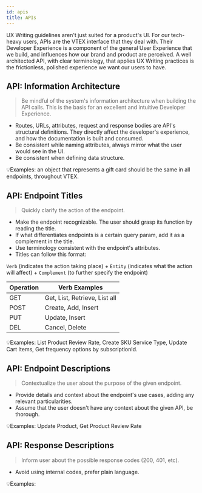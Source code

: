```yaml
---
id: apis
title: APIs
---
```


UX Writing guidelines aren't just suited for a product's UI. For our tech-heavy users, APIs are the VTEX interface that they deal with. Their Developer Experience is a component of the general User Experience that we build, and influences how our brand and product are perceived. A well architected API, with clear terminology, that applies UX Writing practices is the frictionless, polished experience we want our users to have.

## API: Information Architecture

> Be mindful of the system's information architecture when building the API calls. This is the basis for an excellent and intuitive Developer Experience.  

- Routes, URLs, attributes, request and response bodies are API's structural definitions. They directly affect the developer's experience, and how the documentation is built and consumed.     
- Be consistent while naming attributes, always mirror what the user would see in the UI.    
- Be consistent when defining data structure.     

💡Examples: an object that represents a gift card should be the same in all endpoints, throughout VTEX.    


## API: Endpoint Titles

> Quickly clarify the action of the endpoint.

- Make the endpoint recognizable. The user should grasp its function by reading the title.      
- If what differentiates endpoints is a certain query param, add it as a complement in the title.         
- Use terminology consistent with the endpoint's attributes.  
- Titles can follow this format:    

`Verb` (indicates the action taking place) + `Entity` (indicates what the action will affect) + `Complement` (to further specify the endpoint)    

| Operation | Verb Examples                 |
|-----------|-------------------------------|
| GET       | Get, List, Retrieve, List all |
| POST      | Create, Add, Insert           |
| PUT       | Update, Insert                |
| DEL       | Cancel, Delete                |


💡Examples: List Product Review Rate, Create SKU Service Type, Update Cart Items, Get frequency options by subscriptionId.


## API: Endpoint Descriptions

> Contextualize the user about the purpose of the given endpoint.  

- Provide details and context about the endpoint's use cases, adding any relevant particularities.    
- Assume that the user doesn't have any context about the given API, be thorough.    

💡Examples:  Update Product, Get Product Review Rate


## API: Response Descriptions

> Inform user about the possible response codes (200, 401, etc).  

- Avoid using internal codes, prefer plain language.   

💡Examples:
